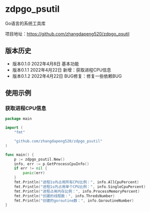 # zdpgo_psutil

Go语言的系统工具库

项目地址：https://github.com/zhangdapeng520/zdpgo_psutil

## 版本历史

- 版本0.1.0 2022年4月8日 基本功能
- 版本0.1.1 2022年4月22日 新增：获取进程CPU信息
- 版本0.1.2 2022年4月22日 BUG修复：修复一些依赖BUG

## 使用示例
### 获取进程CPU信息
```go
package main

import (
	"fmt"

	"github.com/zhangdapeng520/zdpgo_psutil"
)

func main() {
	p := zdpgo_psutil.New()
	info, err := p.GetProcessCpuInfo()
	if err != nil {
		panic(err)
	}
	fmt.Println("进程1s内占用所有CPU比例：", info.AllCpuPercent)
	fmt.Println("进程1s内占用单个CPU比例：", info.SingleCpuPercent)
	fmt.Println("进程占用内存比例：", info.ProcessMemoryPercent)
	fmt.Println("创建的线程数：", info.ThredsNumber)
	fmt.Println("创建的goroutine数：", info.GoroutineNumber)
}
```
